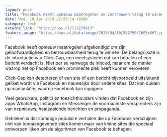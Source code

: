 ```yaml
---
layout: post
title: "Facebook neemt opnieuw maatregelen om vertrouwen terug te winnen"
date: Wed, 10 Apr 2019 22:59:14 +0200
category: tech
externe_link: "https://nos.nl/l/2279913"
feature_image: "https://nos.nl/data/image/2019/04/10/542790/1008x567.jpg"
---
```


<p>Facebook heeft opnieuw maatregelen afgekondigd om zijn geloofwaardigheid en betrouwbaarheid terug te winnen. De belangrijkste is de introductie van Click-Gap, een meetsysteem dat kan bepalen of een bericht verdacht is. Niet per se vanwege de inhoud, maar om de manier waarop het op Facebook een prominente plek heeft kunnen veroveren.</p>
<p>Click-Gap kan detecteren of een site of een bericht bijvoorbeeld uitsluitend geliket wordt via Facebook en nauwelijks door andere sites. Dat kan duiden op manipulatie, waarna Facebook kan ingrijpen.</p>
<p>Veel gebruikers, politici en toezichthouders vinden dat Facebook en zijn apps WhatsApp, Instagram en Messenger de voornaamste verspreiders zijn van nepnieuws, haatzaaiende berichten en propaganda.</p>
<p>Gebleken is dat sommige populaire verhalen die op Facebook verschijnen niet van toonaangevende sites komen maar van kleine sites die speciaal ontworpen lijken om de algoritmen van Facebook te behagen.</p>
